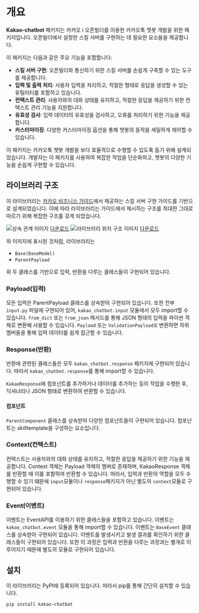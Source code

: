 # 개요

**Kakao-chatbot** 패키지는 카카오 i 오픈빌더를 이용한 카카오톡 챗봇 개발을 위한 패키지입니다. 오픈빌더에서 설정한 스킬 서버를 구현하는 데 필요한 요소들을 제공합니다.

이 패키지는 다음과 같은 주요 기능을 포함합니다:

- **스킬 서버 구현**: 오픈빌더와 통신하기 위한 스킬 서버를 손쉽게 구축할 수 있는 도구를 제공합니다.
- **입력 및 출력 처리**: 사용자 입력을 처리하고, 적절한 형태로 응답을 생성할 수 있는 유틸리티를 포함하고 있습니다.
- **컨텍스트 관리**: 사용자와의 대화 상태를 유지하고, 적절한 응답을 제공하기 위한 컨텍스트 관리 기능을 지원합니다.
- **유효성 검사**: 입력 데이터의 유효성을 검사하고, 오류를 처리하기 위한 기능을 제공합니다.
- **커스터마이징**: 다양한 커스터마이징 옵션을 통해 챗봇의 동작을 세밀하게 제어할 수 있습니다.

이 패키지는 카카오톡 챗봇 개발을 보다 효율적으로 수행할 수 있도록 돕기 위해 설계되었습니다. 개발자는 이 패키지를 사용하여 복잡한 작업을 단순화하고, 챗봇의 다양한 기능을 손쉽게 구현할 수 있습니다.

## 라이브러리 구조

이 라이브러리는 [카카오 비즈니스 가이드](https://kakaobusiness.gitbook.io/main/tool/chatbot/skill_guide/answer_json_format)에서 제공하는 스킬 서버 구현 가이드를 기반으로 설계되었습니다. 이에 따라 라이브러리는 가이드에서 제시하는 구조를 최대한 그대로 따르기 위해 복잡한 구조를 갖게 되었습니다.

![상속 관계 이미지](/source/image/class_inheritance_relationship.png)
[다운로드](/source/image/class_inheritance_relationship.png)
![라이브러리 위치 구조 이미지](/source/image/class_position_relationship.png)
[다운로드](/source/image/class_position_relationship.png)

위 이미지에 표시된 것처럼, 라이브러리는

- `Base(BaseModel)`
- `ParentPayload`

위 두 클래스를 기반으로 입력, 반환을 다루는 클래스들이 구현되어 있습니다.

### Payload(입력)

모든 입력은 ParentPayload 클래스를 상속받아 구현되어 있습니다. 또한 전부 `input.py` 파일에 구현되어 있어, `kakao_chatbot.input` 모듈에서 모두 import할 수 있습니다.
`from_dict` 또는 `from_json` 메서드를 통해 JSON 형태의 입력을 파이썬 객체로 변환해 사용할 수 있습니다. `Paylaod` 또는 `ValidationPayload로` 변환하면 하위 멤버들을 통해 입력 데이터를 쉽게 접근할 수 있습니다.

### Response(반환)

반환에 관련된 클래스들은 모두 `kakao_chatbot.response` 패키지에 구현되어 있습니다. 따라서 `kakao_chatbot.response`를 통해 import할 수 있습니다.

`KakaoResponse`에 컴포넌트를 추가하거나 데이터를 추가하는 등의 작업을 수행한 후, 딕셔너리나 JSON 형태로 변환하여 반환할 수 있습니다.

#### 컴포넌트

`ParentComponent` 클래스를 상속받아 다양한 컴포넌트들이 구현되어 있습니다. 컴포넌트는 skilltemplate을 구성하는 요소입니다.

### Context(컨텍스트)

컨텍스트는 사용자와의 대화 상태를 유지하고, 적절한 응답을 제공하기 위한 기능을 제공합니다. Context 객체는 Payload 객체의 멤버로 존재하며, KakaoResponse 객체를 반환할 때 이를 포함하여 반환할 수 있습니다. 따라서, 입력과 반환의 역할을 모두 수행할 수 있기 떄문에 `input`모듈이나 `response`패키지가 아닌 별도의 `context`모듈로 구현되어 있습니다.

### Event(이벤트)

이벤트는 EventAPI를 이용하기 위한 클래스들을 포함하고 있습니다. 이벤트는 `kakao_chatbot.event` 모듈을 통해 import할 수 있습니다. 이벤트는 `BaseEvent` 클래스를 상속받아 구현되어 있습니다. 이벤트를 발생시키고 발생 결과를 확인하기 위한 클래스들이 구현되어 있습니다. 또한 이 과정은 입력과 반환을 다루는 과정과는 별개로 이루어지기 때문에 별도의 모듈로 구현되어 있습니다.

## 설치

이 라이브러리는 PyPI에 등록되어 있습니다. 따라서 pip를 통해 간단히 설치할 수 있습니다.

```bash
pip install kakao-chatbot
```
